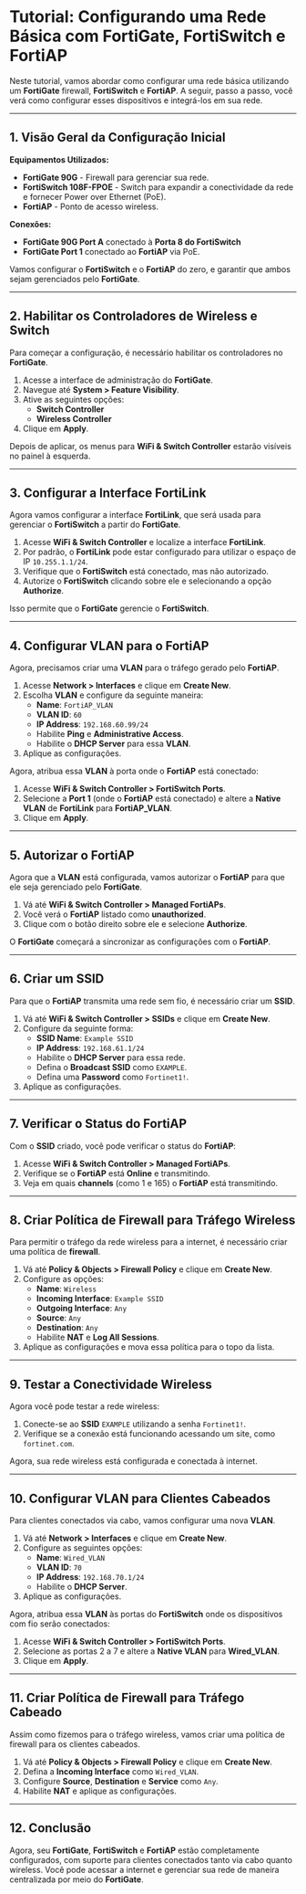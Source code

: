 # Tutorial: Configurando uma Rede Básica com FortiGate, FortiSwitch e FortiAP

Neste tutorial, vamos abordar como configurar uma rede básica utilizando um **FortiGate** firewall, **FortiSwitch** e **FortiAP**. A seguir, passo a passo, você verá como configurar esses dispositivos e integrá-los em sua rede.

---

## 1. Visão Geral da Configuração Inicial

**Equipamentos Utilizados:**
- **FortiGate 90G** - Firewall para gerenciar sua rede.
- **FortiSwitch 108F-FPOE** - Switch para expandir a conectividade da rede e fornecer Power over Ethernet (PoE).
- **FortiAP** - Ponto de acesso wireless.

**Conexões:**
- **FortiGate 90G Port A** conectado à **Porta 8 do FortiSwitch**
- **FortiGate Port 1** conectado ao **FortiAP** via PoE.

Vamos configurar o **FortiSwitch** e o **FortiAP** do zero, e garantir que ambos sejam gerenciados pelo **FortiGate**.

---

## 2. Habilitar os Controladores de Wireless e Switch

Para começar a configuração, é necessário habilitar os controladores no **FortiGate**.

1. Acesse a interface de administração do **FortiGate**.
2. Navegue até **System > Feature Visibility**.
3. Ative as seguintes opções:
   - **Switch Controller**
   - **Wireless Controller**
4. Clique em **Apply**.

Depois de aplicar, os menus para **WiFi & Switch Controller** estarão visíveis no painel à esquerda.

---

## 3. Configurar a Interface FortiLink

Agora vamos configurar a interface **FortiLink**, que será usada para gerenciar o **FortiSwitch** a partir do **FortiGate**.

1. Acesse **WiFi & Switch Controller** e localize a interface **FortiLink**.
2. Por padrão, o **FortiLink** pode estar configurado para utilizar o espaço de IP `10.255.1.1/24`.
3. Verifique que o **FortiSwitch** está conectado, mas não autorizado.
4. Autorize o **FortiSwitch** clicando sobre ele e selecionando a opção **Authorize**.

Isso permite que o **FortiGate** gerencie o **FortiSwitch**.

---

## 4. Configurar VLAN para o FortiAP

Agora, precisamos criar uma **VLAN** para o tráfego gerado pelo **FortiAP**.

1. Acesse **Network > Interfaces** e clique em **Create New**.
2. Escolha **VLAN** e configure da seguinte maneira:
   - **Name**: `FortiAP_VLAN`
   - **VLAN ID**: `60`
   - **IP Address**: `192.168.60.99/24`
   - Habilite **Ping** e **Administrative Access**.
   - Habilite o **DHCP Server** para essa **VLAN**.
3. Aplique as configurações.

Agora, atribua essa **VLAN** à porta onde o **FortiAP** está conectado:

1. Acesse **WiFi & Switch Controller > FortiSwitch Ports**.
2. Selecione a **Port 1** (onde o **FortiAP** está conectado) e altere a **Native VLAN** de **FortiLink** para **FortiAP_VLAN**.
3. Clique em **Apply**.

---

## 5. Autorizar o FortiAP

Agora que a **VLAN** está configurada, vamos autorizar o **FortiAP** para que ele seja gerenciado pelo **FortiGate**.

1. Vá até **WiFi & Switch Controller > Managed FortiAPs**.
2. Você verá o **FortiAP** listado como **unauthorized**.
3. Clique com o botão direito sobre ele e selecione **Authorize**.

O **FortiGate** começará a sincronizar as configurações com o **FortiAP**.

---

## 6. Criar um SSID

Para que o **FortiAP** transmita uma rede sem fio, é necessário criar um **SSID**.

1. Vá até **WiFi & Switch Controller > SSIDs** e clique em **Create New**.
2. Configure da seguinte forma:
   - **SSID Name**: `Example SSID`
   - **IP Address**: `192.168.61.1/24`
   - Habilite o **DHCP Server** para essa rede.
   - Defina o **Broadcast SSID** como `EXAMPLE`.
   - Defina uma **Password** como `Fortinet1!`.
3. Aplique as configurações.

---

## 7. Verificar o Status do FortiAP

Com o **SSID** criado, você pode verificar o status do **FortiAP**:

1. Acesse **WiFi & Switch Controller > Managed FortiAPs**.
2. Verifique se o **FortiAP** está **Online** e transmitindo.
3. Veja em quais **channels** (como 1 e 165) o **FortiAP** está transmitindo.

---

## 8. Criar Política de Firewall para Tráfego Wireless

Para permitir o tráfego da rede wireless para a internet, é necessário criar uma política de **firewall**.

1. Vá até **Policy & Objects > Firewall Policy** e clique em **Create New**.
2. Configure as opções:
   - **Name**: `Wireless`
   - **Incoming Interface**: `Example SSID`
   - **Outgoing Interface**: `Any`
   - **Source**: `Any`
   - **Destination**: `Any`
   - Habilite **NAT** e **Log All Sessions**.
3. Aplique as configurações e mova essa política para o topo da lista.

---

## 9. Testar a Conectividade Wireless

Agora você pode testar a rede wireless:

1. Conecte-se ao **SSID** `EXAMPLE` utilizando a senha `Fortinet1!`.
2. Verifique se a conexão está funcionando acessando um site, como `fortinet.com`.

Agora, sua rede wireless está configurada e conectada à internet.

---

## 10. Configurar VLAN para Clientes Cabeados

Para clientes conectados via cabo, vamos configurar uma nova **VLAN**.

1. Vá até **Network > Interfaces** e clique em **Create New**.
2. Configure as seguintes opções:
   - **Name**: `Wired_VLAN`
   - **VLAN ID**: `70`
   - **IP Address**: `192.168.70.1/24`
   - Habilite o **DHCP Server**.
3. Aplique as configurações.

Agora, atribua essa **VLAN** às portas do **FortiSwitch** onde os dispositivos com fio serão conectados:

1. Acesse **WiFi & Switch Controller > FortiSwitch Ports**.
2. Selecione as portas 2 a 7 e altere a **Native VLAN** para **Wired_VLAN**.
3. Clique em **Apply**.

---

## 11. Criar Política de Firewall para Tráfego Cabeado

Assim como fizemos para o tráfego wireless, vamos criar uma política de firewall para os clientes cabeados.

1. Vá até **Policy & Objects > Firewall Policy** e clique em **Create New**.
2. Defina a **Incoming Interface** como `Wired_VLAN`.
3. Configure **Source**, **Destination** e **Service** como `Any`.
4. Habilite **NAT** e aplique as configurações.

---

## 12. Conclusão

Agora, seu **FortiGate**, **FortiSwitch** e **FortiAP** estão completamente configurados, com suporte para clientes conectados tanto via cabo quanto wireless. Você pode acessar a internet e gerenciar sua rede de maneira centralizada por meio do **FortiGate**.
